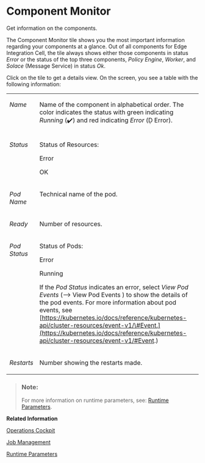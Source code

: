 <!-- loio49f487ec05c54861a0f970e9bdc529e5 -->

<link rel="stylesheet" type="text/css" href="css/sap-icons.css"/>

# Component Monitor

Get information on the components.

The Component Monitor tile shows you the most important information regarding your components at a glance. Out of all components for Edge Integration Cell, the tile always shows either those components in status *Error* or the status of the top three components, *Policy Engine*, *Worker*, and *Solace* \(Message Service\) in status *Ok*.

Click on the tile to get a details view. On the screen, you see a table with the following information:


<table>
<tr>
<td valign="top">

*Name*

</td>
<td valign="top">

Name of the component in alphabetical order. The color indicates the status with green indicating *Running* \(:heavy_check_mark:\) and red indicating *Error* \(<span class="SAP-icons-V5"></span> Error\).

</td>
</tr>
<tr>
<td valign="top">

*Status*

</td>
<td valign="top">

Status of Resources:

Error

OK

</td>
</tr>
<tr>
<td valign="top">

*Pod Name*

</td>
<td valign="top">

Technical name of the pod.

</td>
</tr>
<tr>
<td valign="top">

*Ready*

</td>
<td valign="top">

Number of resources.

</td>
</tr>
<tr>
<td valign="top">

*Pod Status* 

</td>
<td valign="top">

Status of Pods:

Error

Running

If the *Pod Status* indicates an error, select *View Pod Events* \(<span class="SAP-icons-V5"></span> View Pod Events \) to show the details of the pod events. For more information about pod events, see [https://kubernetes.io/docs/reference/kubernetes-api/cluster-resources/event-v1/\#Event.](https://kubernetes.io/docs/reference/kubernetes-api/cluster-resources/event-v1/#Event.) 

</td>
</tr>
<tr>
<td valign="top">

*Restarts*

</td>
<td valign="top">

Number showing the restarts made.

</td>
</tr>
</table>

> ### Note:  
> For more information on runtime parameters, see: [Runtime Parameters](runtime-parameters-63c5276.md).

**Related Information**  


[Operations Cockpit](operations-cockpit-ec0fc95.md "The Operations Cockpit is the central control point for operating edge integration cells and allows the Edge Integration Cell administrator to monitor and adjust system configurations and resources.")

[Job Management](job-management-4146fa5.md "Organize and schedule your existing system jobs, such as data store entries cleanup or trace entries cleanup, or add jobs manually.")

[Runtime Parameters](runtime-parameters-63c5276.md "Get information about the runtime parameters of your Edge Integration Cell.")

